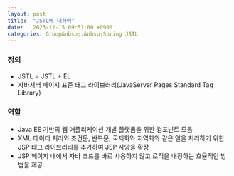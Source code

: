 ```yaml
---
layout: post
title:  "JSTL에 대하여"
date:   2023-12-15 09:51:00 +0900
categories: Group&nbsp;:&nbsp;Spring JSTL
---
```


### 정의

- JSTL = JSTL + EL
- 자바서버 페이지 표준 태그 라이브러리(JavaServer Pages Standard Tag Library)

### 역할

- Java EE 기반의 웹 애플리케이션 개발 플랫폼을 위한 컴포넌트 모음
- XML 데이터 처리와 조건문, 반복문, 국제화와 지역화와 같은 일을 처리하기 위한 JSP 태그 라이브러리를 추가하여 JSP 사양을 확장
- JSP 페이지 내에서 자바 코드를 바로 사용하지 않고 로직을 내장하는 효율적인 방법을 제공